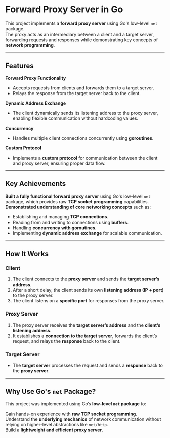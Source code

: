# Forward Proxy Server in Go  

This project implements a **forward proxy server** using Go's low-level `net` package.  
The proxy acts as an intermediary between a client and a target server, forwarding requests and responses while demonstrating key concepts of **network programming**.  

---

## Features  

 **Forward Proxy Functionality**  
- Accepts requests from clients and forwards them to a target server.  
- Relays the response from the target server back to the client.  

 **Dynamic Address Exchange**  
- The client dynamically sends its listening address to the proxy server, enabling flexible communication without hardcoding values.  

**Concurrency**  
- Handles multiple client connections concurrently using **goroutines**.  

 **Custom Protocol**  
- Implements a **custom protocol** for communication between the client and proxy server, ensuring proper data flow.  

---

## Key Achievements  

 **Built a fully functional forward proxy server** using Go's low-level `net` package, which provides raw **TCP socket programming** capabilities.  
 **Demonstrated understanding of core networking concepts** such as:  
- Establishing and managing **TCP connections**.  
- Reading from and writing to connections using **buffers**.  
- Handling **concurrency with goroutines**.  
- Implementing **dynamic address exchange** for scalable communication.  

---

## How It Works  

### **Client**  
1. The client connects to the **proxy server** and sends the **target server’s address**.  
2. After a short delay, the client sends its own **listening address (IP + port)** to the proxy server.  
3. The client listens on a **specific port** for responses from the proxy server.  

### **Proxy Server**  
1. The proxy server receives the **target server’s address** and the **client’s listening address**.  
2. It establishes a **connection to the target server**, forwards the client’s request, and relays the **response** back to the client.  

### **Target Server**  
- The **target server** processes the request and sends a **response** back to the **proxy server**.  

---

## Why Use Go's `net` Package?  

This project was implemented using Go’s **low-level `net` package** to:  

 Gain hands-on experience with **raw TCP socket programming**.  
 Understand the **underlying mechanics** of network communication without relying on higher-level abstractions like `net/http`.  
 Build a **lightweight and efficient proxy server**.  



  
